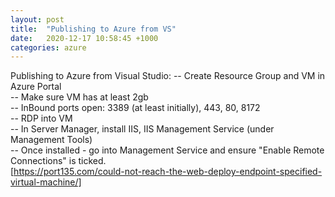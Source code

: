 ```yaml
---
layout: post
title:  "Publishing to Azure from VS"
date:   2020-12-17 10:58:45 +1000
categories: azure
---
```

Publishing to Azure from Visual Studio:
-- Create Resource Group and VM in Azure Portal<br>
-- Make sure VM has at least 2gb<br>
-- InBound ports open: 3389 (at least initially), 443, 80, 8172<br>
-- RDP into VM<br>
-- In Server Manager, install IIS, IIS Management Service (under Management Tools)<br>
-- Once installed - go into Management Service and ensure "Enable Remote Connections" is ticked.<br>
[https://port135.com/could-not-reach-the-web-deploy-endpoint-specified-virtual-machine/]